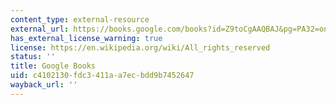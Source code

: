 ```yaml
---
content_type: external-resource
external_url: https://books.google.com/books?id=Z9toCgAAQBAJ&pg=PA32=onepage#v=onepage&q&f=false
has_external_license_warning: true
license: https://en.wikipedia.org/wiki/All_rights_reserved
status: ''
title: Google Books
uid: c4102130-fdc3-411a-a7ec-bdd9b7452647
wayback_url: ''
---
```

